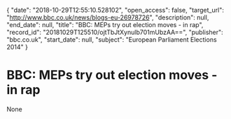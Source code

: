{
  "date": "2018-10-29T12:55:10.528102", 
  "open_access": false, 
  "target_url": "http://www.bbc.co.uk/news/blogs-eu-26978726", 
  "description": null, 
  "end_date": null, 
  "title": "BBC:  MEPs try out election moves - in rap", 
  "record_id": "20181029T125510/ojtTbJtXynulb701mUbzAA==", 
  "publisher": "bbc.co.uk", 
  "start_date": null, 
  "subject": "European Parliament Elections 2014"
}

# BBC:  MEPs try out election moves - in rap

None